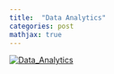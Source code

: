 ```yaml
---
title:  "Data Analytics"
categories: post
mathjax: true
---
```


[![Data_Analytics](https://raw.githubusercontent.com/SeokLeeUS/seokleeus.github.io/master/_images/_Data_Analytics/Data_Analytics_Result.jpg)](https://nbviewer.jupyter.org/github/SeokLeeUS/seokleeus.github.io/blob/master/_images/Seok_Lee_Resume_in_R.pdf)



